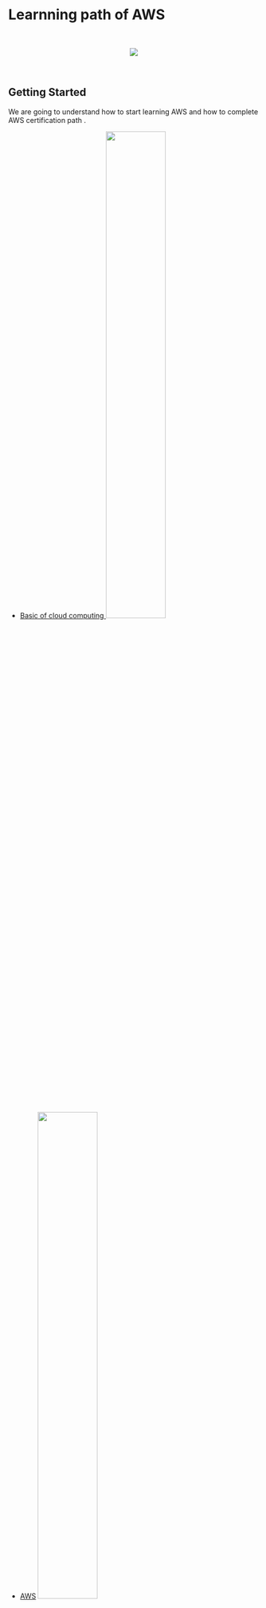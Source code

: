 # Learnning path of AWS
<br/>
<p align="center">
  <img src="https://raw.githubusercontent.com/donnemartin/data-science-ipython-notebooks/master/images/aws.png">
</p>
<br/>

## Getting Started
We are going to understand how to start learning AWS and how to complete AWS certification path .
- [Basic of cloud computing ](https://www.youtube.com/watch?v=dH0yz-Osy54)
  [<img src="https://img.youtube.com/vi/dH0yz-Osy54/maxresdefault.jpg" width="50%">](https://youtu.be/dH0yz-Osy54)

- [AWS](https://www.youtube.com/watch?v=a9__D53WsUs)
[<img src="https://img.youtube.com/vi/a9__D53WsUs/maxresdefault.jpg" width="50%">](https://youtu.be/a9__D53WsUs)

- [Documentation](https://docs.aws.amazon.com/index.html)

- [10 mIn tutorials ](https://aws.amazon.com/getting-started/tutorials/)

- [AWS Udemy course](https://www.udemy.com/course/aws-concepts/)
[<img src="https://i.udemycdn.com/course/240x135/964656_ca25_2.jpg" width="50%">](https://www.udemy.com/course/aws-concepts/)


## Prerequisites 
Having better understanding in below points helps us to work with **AWS**.
- Basic linux Knowledge .
    - Understanding Files and Directories in Linux
    - Folder permissions in linux
    - Basic linux commands
    - Schedulers
    - TCP/IP Network Management
    - Linux Scripting using bash
- Any programming language. 
- Any Scripting language.
 
## How to start AWS
- [Create a AWS account](https://aws.amazon.com/)
- learn basic services which are used in all certifications . Reference links are official AWS document links .
1. Identity and Access Management Service 
    -  [IAM ](https://docs.aws.amazon.com/IAM/latest/UserGuide/introduction.html)
    - [Identities (Users, Groups, and Roles)](https://docs.aws.amazon.com/IAM/latest/UserGuide/id.html)
    - [Access Management](https://docs.aws.amazon.com/IAM/latest/UserGuide/access.html)

2. VPC and Subnets 
    - [VPC](https://docs.aws.amazon.com/vpc/latest/userguide/what-is-amazon-vpc.html)
    - [ Security Groups in  VPC ](https://docs.aws.amazon.com/vpc/latest/userguide/VPC_SecurityGroups.html)
3. EC2 
    - [Amazon EC2](https://docs.aws.amazon.com/AWSEC2/latest/UserGuide/concepts.html)
    - [AMI](https://docs.aws.amazon.com/AWSEC2/latest/UserGuide/AMIs.html)
    - [Instance Types](https://docs.aws.amazon.com/AWSEC2/latest/UserGuide/instance-types.html)
    - [Key Pairs](https://docs.aws.amazon.com/AWSEC2/latest/UserGuide/ec2-key-pairs.html)
    - [Storage](https://docs.aws.amazon.com/AWSEC2/latest/UserGuide/Storage.html)

4. S3 
    - [ Buckets](https://docs.aws.amazon.com/AmazonS3/latest/dev/UsingBucket.html)
    - [Storage class](https://aws.amazon.com/s3/storage-classes/)

5. Cloud watch
     - [Cloudwatch](https://docs.aws.amazon.com/AmazonCloudWatch/latest/monitoring/WhatIsCloudWatch.html)
     
6. Route 53
     - [Route 53](https://docs.aws.amazon.com/Route53/latest/DeveloperGuide/Welcome.html)
     - [Routing Internet Traffic to AWS Resources](https://docs.aws.amazon.com/Route53/latest/DeveloperGuide/routing-to-aws-resources.html)
     - [Configuration](https://docs.aws.amazon.com/Route53/latest/DeveloperGuide/dns-configuring.html)